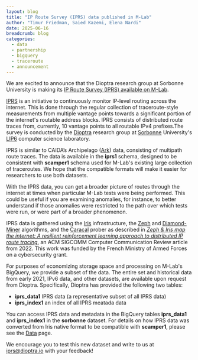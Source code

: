 ```yaml
---
layout: blog
title: "IP Route Survey (IPRS) data published in M-Lab"
author: "Timur Friedman, Saied Kazemi, Elena Nardi"
date: 2025-06-16
breadcrumb: blog
categories:
  - data
  - partnership
  - bigquery
  - traceroute
  - announcement
---
```


We are excited to announce that the Dioptra research group at Sorbonne University is making its [IP Route Survey (IPRS) available on M-Lab](https://www.measurementlab.net/tests/iprs/). <!--more-->

[IPRS](https://iprs.dioptra.io/) is an initiative to continuously monitor IP-level routing across the internet. This is done through the regular collection of traceroute-style measurements from multiple vantage points towards a significant portion of the internet's routable address blocks. IPRS consists of distributed route traces from, currently, 10 vantage points to all routable IPv4 prefixes.The survey is conducted by the [Dioptra](https://dioptra.io/) research group at [Sorbonne](https://www.sorbonne-universite.fr/en/) University's [LIP6](https://www.lip6.fr/?LANG=en) computer science laboratory.

IPRS is similar to CAIDA’s Archipelago ([Ark](https://www.caida.org/projects/ark/)) data, consisting of multipath route traces. The data is available in the **iprs1** schema, designed to be consistent with **scamper1** schema used for M-Lab's existing large collection of traceroutes. We hope that the compatible formats will make it easier for researchers to use both datasets.

With the IPRS data, you can get a broader picture of routes through the internet at times when particular M-Lab tests were being performed. This could be useful if you are examining anomalies, for instance, to better understand if those anomalies were restricted to the path over which tests were run, or were part of a broader phenomenon.

IPRS data is gathered using the [Iris](https://iris.dioptra.io/#/) infrastructure, the [Zeph](https://github.com/dioptra-io/zeph) and [Diamond-Miner](https://github.com/dioptra-io/diamond-miner) algorithms, and the [Caracal](https://github.com/dioptra-io/caracal) prober as described in [*Zeph & Iris map the internet: A resilient reinforcement learning approach to distributed IP route tracing*](https://dl.acm.org/doi/10.1145/3523230.3523232), an ACM SIGCOMM Computer Communication Review article from 2022\. This work was funded by the French Ministry of Armed Forces on a cybersecurity grant.

For purposes of economizing storage space and processing on M-Lab's BigQuery, we provide a subset of the data. The entire set and historical data from early 2021, IPv6 data, and other datasets, are available upon request from Dioptra.  Specifically, Dioptra has provided the following two tables:

* **iprs\_data1** IPRS data (a representative subset of all IPRS data)  
* **iprs\_index1** an index of all IPRS meatada data

You can access IPRS data and metadata in the BigQuery tables **iprs\_data1** and **iprs\_index1** in the **sorbonne** dataset.  For details on how IPRS data was converted from Iris native format to be compatible with **scamper1**, please see the [Data](https://www.measurementlab.net/data/) page.

We encourage you to test this new dataset and write to us at [iprs@dioptra.io](mailto:iprs@dioptra.io) with your feedback\!